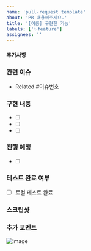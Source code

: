 ```yaml
---
name: 'pull-request template'
about: 'PR 내용써주세요.'
title: '[이름] 구현한 기능'
labels: ['✨feature']
assignees: ''
---
```


#### 추가사항

### 관련 이슈

<!-- 관련 이슈 번호를 적어주세요 -->

- Related #이슈번호

### 구현 내용

<!-- 작업 내용을 적어주세요 -->

- [ ]
- [ ]
- [ ]

### 진행 예정

<!-- 추가 작업이 필요한 경우 적어주세요 -->

- [ ]

### 테스트 완료 여부

<!-- npm run start:dev 실행 시 에러 없는지 확인 -->

- [ ] 로컬 테스트 완료

### 스크린샷

<!-- 필요한 경우 스크린샷을 첨부해주세요 -->

### 추가 코멘트

<!-- 리뷰어에게 전달할 내용이 있다면 적어주세요 -->

![image](이미지url)
